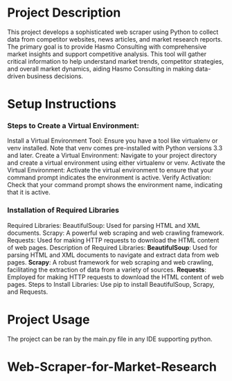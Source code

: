 # Project Description

This project develops a sophisticated web scraper using Python to collect data from competitor websites, news articles, and market research reports. The primary goal is to provide Hasmo Consulting with comprehensive market insights and support competitive analysis. This tool will gather critical information to help understand market trends, competitor strategies, and overall market dynamics, aiding Hasmo Consulting in making data-driven business decisions.

# Setup Instructions


### Steps to Create a Virtual Environment:
Install a Virtual Environment Tool:
Ensure you have a tool like virtualenv or venv installed. Note that venv comes pre-installed with Python versions 3.3 and later.
Create a Virtual Environment:
Navigate to your project directory and create a virtual environment using either virtualenv or venv.
Activate the Virtual Environment:
Activate the virtual environment to ensure that your command prompt indicates the environment is active.
Verify Activation:
Check that your command prompt shows the environment name, indicating that it is active.

### Installation of Required Libraries
Required Libraries:
BeautifulSoup: Used for parsing HTML and XML documents.
Scrapy: A powerful web scraping and web crawling framework.
Requests: Used for making HTTP requests to download the HTML content of web pages.
Description of Required Libraries:
**BeautifulSoup**: Used for parsing HTML and XML documents to navigate and extract data from web pages.
**Scrapy**: A robust framework for web scraping and web crawling, facilitating the extraction of data from a variety of sources.
**Requests**: Employed for making HTTP requests to download the HTML content of web pages.
Steps to Install Libraries:
Use pip to install BeautifulSoup, Scrapy, and Requests.

# Project Usage
The project can be ran by the main.py file in any IDE supporting python.

# Web-Scraper-for-Market-Research

